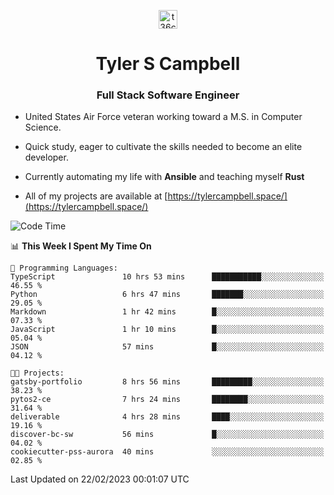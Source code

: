<p align="center">
<a href="https://www.linkedin.com/in/t36campbell" target="blank"><img align="center" src="https://ik.imagekit.io/t36campbell/Portfolio/linkedin.png.original_m8bbGgPh6.png" alt="t36campbell" height="30" width="30" /></a>
</p>
<h1 align="center">Tyler S Campbell</h1>
<h3 align="center">Full Stack Software Engineer</h3>

* United States Air Force veteran working toward a M.S. in Computer Science.

* Quick study, eager to cultivate the skills needed to become an elite developer.

* Currently automating my life with **Ansible** and teaching myself **Rust**

* All of my projects are available at [https://tylercampbell.space/](https://tylercampbell.space/)

<!--START_SECTION:waka-->
![Code Time](http://img.shields.io/badge/Code%20Time-2%2C191%20hrs%2015%20mins-blue)

📊 **This Week I Spent My Time On** 

```text
💬 Programming Languages: 
TypeScript               10 hrs 53 mins      ███████████░░░░░░░░░░░░░░   46.55 % 
Python                   6 hrs 47 mins       ███████░░░░░░░░░░░░░░░░░░   29.05 % 
Markdown                 1 hr 42 mins        █░░░░░░░░░░░░░░░░░░░░░░░░   07.33 % 
JavaScript               1 hr 10 mins        █░░░░░░░░░░░░░░░░░░░░░░░░   05.04 % 
JSON                     57 mins             █░░░░░░░░░░░░░░░░░░░░░░░░   04.12 % 

🐱‍💻 Projects: 
gatsby-portfolio         8 hrs 56 mins       █████████░░░░░░░░░░░░░░░░   38.23 % 
pytos2-ce                7 hrs 24 mins       ████████░░░░░░░░░░░░░░░░░   31.64 % 
deliverable              4 hrs 28 mins       ████░░░░░░░░░░░░░░░░░░░░░   19.16 % 
discover-bc-sw           56 mins             █░░░░░░░░░░░░░░░░░░░░░░░░   04.02 % 
cookiecutter-pss-aurora  40 mins             ░░░░░░░░░░░░░░░░░░░░░░░░░   02.85 % 

```


 Last Updated on 22/02/2023 00:01:07 UTC
<!--END_SECTION:waka-->
